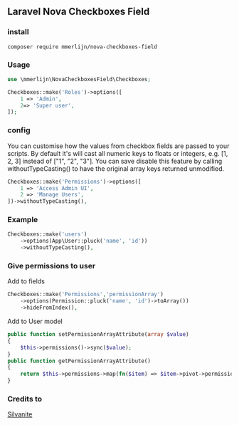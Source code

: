 ## Laravel Nova Checkboxes Field

### install
```
composer require mmerlijn/nova-checkboxes-field
```

### Usage
```php
use \mmerlijn\NovaCheckboxesField\Checkboxes;

Checkboxes::make('Roles')->options([
    1 => 'Admin',
    2=> 'Super user',
]);
```

### config

You can customise how the values from checkbox fields are passed to your scripts. By default it's will cast all numeric keys to floats or integers, e.g. [1, 2, 3] instead of ["1", "2", "3"]. You can save disable this feature by calling withoutTypeCasting() to have the original array keys returned unmodified.
```php
Checkboxes::make('Permissions')->options([
    1 => 'Access Admin UI',
    2 => 'Manage Users',
])->withoutTypeCasting(),
```

### Example
```php
Checkboxes::make('users')
    ->options(App\User::pluck('name', 'id'))
    ->withoutTypeCasting(),
```

### Give permissions to user

Add to fields
```php
Checkboxes::make('Permissions','permissionArray') 
    ->options(Permission::pluck('name', 'id')->toArray())
    ->hideFromIndex(),
```
Add to User model
```php
public function setPermissionArrayAttribute(array $value)
{
    $this->permissions()->sync($value);
}
public function getPermissionArrayAttribute()
{
    return $this->permissions->map(fn($item) => $item->pivot->permission_id)->toArray();
}
```


### Credits to
[Silvanite](https://github.com/Silvanite/novafieldcheckboxes)
